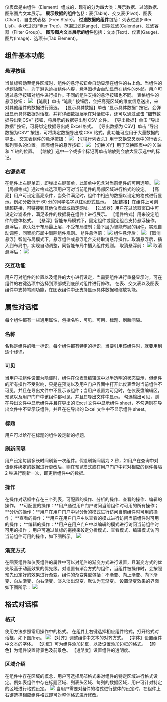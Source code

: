 仪表盘是由组件（Element）组成的，现有的分为四大类：展示数据、过滤数据、图形图片文本展示。
**展示数据的组件**包括：表(Table)、交叉表(Pivot)、图表(Chart)、自由式表格（Free Style）。
**过滤数据的组件**包括：列表过滤(Filter List)、树状过滤(Filter Tree)、范围过滤(Range)、日期过滤(Calendar)、过滤容器（Filter Group）。
**图形图片文本展示的组件**包括：文本(Text)、仪表(Gauge)、图片(Image)、选项卡(Tab Element)。
## 组件基本功能
### 悬浮按钮
当鼠标移动至组件区域时，组件的悬浮按钮会自动显示在组件的右上角。当组件的标题隐藏时，为了避免遮挡组件内容，悬浮图标会自动显示在组件的外部。用户可通过悬浮按钮对组件进行操作。不同的组件支持的悬浮按钮也不同。
表格组件的悬浮按钮：
![](http://imgcache.tcecqpoc.fsphere.cn/image/mc.qcloudimg.com/static/img/460b19a379578bbfa5b0d549eff339bc/image.png)
【笔刷】单击 “笔刷” 按钮后，会把高亮区域的维度信息送出，来对其他组件的数据进行筛选。
【显示具体数据】单击 “显示具体数据” 按钮，会弹出显示具体数据对话框，并将详细数据展示在对话框中，还可以通过点击 “细节数据导出到CSV” 按钮，将展示的数据导出到 CSV 文件。
【导出数据】单击 “导出数据” 按钮，可将绑定数据导出成 Excel 格式。
【导出数据为 CSV】单击 “导出数据为CSV” 按钮，可将绑定数据导出成 CSV 格式。此功能可应用于大量数据的导出。
交叉表组件的悬浮按钮：
![](http://imgcache.tcecqpoc.fsphere.cn/image/mc.qcloudimg.com/static/img/c336965e3cee776c57804b93cdc9efed/image.png)
【切换行列表头】用于交换交叉表中的行表头和列表头的位置。
图表组件的悬浮按钮：
![](http://imgcache.tcecqpoc.fsphere.cn/image/mc.qcloudimg.com/static/img/8854ff03b92ee19f41523da5e6af7a91/image.png)
【切换 XY】用于交换图表中的 X 轴和 Y 轴的位置。
【缩放】选中一个或多个标记再单击缩放则会放大显示选中的标记。
### 右键选项
在组件上右键单击，即弹出右键菜单，此菜单中包含对当前组件的可用选项。
![](http://imgcache.tcecqpoc.fsphere.cn/image/mc.qcloudimg.com/static/img/d0d7a260e1d3bdb1053fd3dc06e0684b/image.png)
【局部格式】通过格式选项用户可对当前组件的局部区域进行格式的设定。
【高亮】用户可设定高亮条件，当条件满足时，组件中相应的数据以设定的格式进行显示。例如分数低于 60 分的同学名字以红色形式显示。
【超链接】在组件上可创建超链接，可链接到其他仪表盘或指定网址。
【过滤器】用户在过滤器窗口中可设定过滤条件，满足条件的数据将在组件上进行展示。
【组件格式】用来设定组件的整体格式。
【悬浮】智能布局模式下，固定组件或固定组合支持悬浮操作。悬浮后，默认处于布局最上层，不受布局控制；最下层为智能布局的组件，实现自动调整，同智能布局中删除组件规则。
组件悬浮前：
![](http://imgcache.tcecqpoc.fsphere.cn/image/mc.qcloudimg.com/static/img/3c3a0f3b802667bc15e30b28154d4e1d/image.png)
组件悬浮后：
![](http://imgcache.tcecqpoc.fsphere.cn/image/mc.qcloudimg.com/static/img/b3ef13b8f817dc6c04bd1842d3932201/image.png)
【取消悬浮】智能布局模式下，悬浮组件或悬浮组合支持取消悬浮操作。取消悬浮后，插入到布局中，实现自动调整，同智能布局中插入组件规则。
取消悬浮前：
![](http://imgcache.tcecqpoc.fsphere.cn/image/mc.qcloudimg.com/static/img/579e44cd08e362af1d97ffddc2cc9e05/image.png)
取消悬浮后：
![](http://imgcache.tcecqpoc.fsphere.cn/image/mc.qcloudimg.com/static/img/0d2e74ac9c0b36ea23481b75fd1ba356/image.png)
### 交互功能
用户可对组件的位置以及组件的大小进行设定，当需要组件进行重叠显示时，可在组件的右键选项中选择到顶部或到底部对组件进行修改。
在表、交叉表以及图表组件中支持笔刷功能，在图表组件中还支持显示具体数据和缩放功能。
## 属性对话框
每个组件都有一些通用属性，包括名称、可见、可用、标题、刷新间隔。
### 名称
名称是组件的唯一标识，每个组件都有特定的标识，当要引用该组件时，就要用到这个标识。
### 可见
当用户把组件设置为隐藏时，组件在仪表盘编辑区中以半透明的状态显示，但组件的所有操作不受影响，只是在预览以及用户门户界面中打开此仪表盘时当前组件不可见，并且在导出文件中不显示该组件；当用户设置为可见时，在仪表盘编辑区，预览以及用户门户中该组件都可见，并且在导出文件中显示。
勾选输出可见，则在导出文件中显示组件并且在导出的 Excel 文件中显示组件  sheet，不勾选则在导出文件中不显示该组件，并且在在导出的 Excel 文件中不显示组件 sheet。
### 标题
用户可以给存在标题的组件设定新的标题。
### 刷新间隔
用户设定每隔多长时间刷新一次组件。假设刷新间隔为 2 秒，如用户在查询中对该组件绑定的数据进行更改后，则在预览模式或在用户门户中将对相应的组件每隔 2 秒进行刷新一次，即更新组件中的数据。
### 操作
在操作对话框中存在三个列表，可配置的操作、分析的操作、查看的操作、编辑的操作。
**可配置的操作：**用户通过用户门户访问当前组件时可用的所有操作；
**分析的操作：**用户在用户门户中以分析的模式进行访问当前组件时可用的操作；
**查看的操作：**用户在用户门户中以查看的模式进行访问当前组件时可用的操作；
**编辑的操作：**用户在用户门户中以编辑的模式进行访问当前组件时可用的操作；
用户可通过鼠标的拖拽来设定分析模式、查看模式、编辑模式访问当前组件可用的操作，如下图所示。
![](http://imgcache.tcecqpoc.fsphere.cn/image/mc.qcloudimg.com/static/img/ccd87e6d885d03d17911ff41635c5315/image.png)
### 渐变方式
在图表组件和仪表组件的属性中可以对组件的渐变方式进行设置，且渐变方式的优先级高于动画效果的优先级。对设置有渐变方式的组件，当组件被操作时，会按照预先设定好的效果进行渐变。组件的渐变类型包括：不渐变、向上渐变、向下渐变、向左渐变、向右渐变、淡入淡出渐变。默认为无渐变。
设置渐变效果的界面如下图所示：
![](http://imgcache.tcecqpoc.fsphere.cn/image/mc.qcloudimg.com/static/img/de82ecdf8f237129def211c3001c0729/image.png)
## 格式对话框
### 格式
使用方法参照常用操作中的格式。
在组件上右键选择相应组件格式，打开格式对话框，如下图所示。
![](http://imgcache.tcecqpoc.fsphere.cn/image/mc.qcloudimg.com/static/img/89e03fd2e54f4bef76ca8a31b614a19d/image.png)
【对齐】调整组件中文本的对齐方式。
【字体】设置组件中文本的字体。
【边框】可为组件添加边框，以及设置添加边框的格式。
【颜色】为组件设置背景色及前景色。
【透明度】设置组件的透明度。
### 区域介绍
在组件中存在区域的概念，用户可选择局部格式来对组件的特定区域进行格式设定。例如表组件中存在标题区域、列表头区域、每列的数据区域，用户可针对特定的区域进行格式设定。
![](http://imgcache.tcecqpoc.fsphere.cn/image/mc.qcloudimg.com/static/img/7dfa8173b6928bc979ec3ead6709193c/image.png)
当用户需要对组件的格式进行整体的设定时，在组件上右键选择相应组件格式即可对整体格式进行修改。


